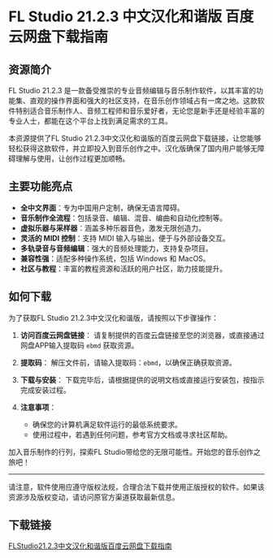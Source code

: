 # FL Studio 21.2.3 中文汉化和谐版 百度云网盘下载指南

## 资源简介

FL Studio 21.2.3 是一款备受推崇的专业音频编辑与音乐制作软件，以其丰富的功能集、直观的操作界面和强大的社区支持，在音乐创作领域占有一席之地。这款软件特别适合音乐制作人、音频工程师和音乐爱好者，无论您是新手还是经验丰富的专业人士，都能在这个平台上找到满足需求的工具。

本资源提供了FL Studio 21.2.3中文汉化和谐版的百度云网盘下载链接，让您能够轻松获得这款软件，并立即投入到音乐创作之中。汉化版确保了国内用户能够无障碍理解与使用，让创作过程更加顺畅。

## 主要功能亮点

- **全中文界面**：专为中国用户定制，确保无语言障碍。
- **音乐制作全流程**：包括录音、编辑、混音、编曲和自动化控制等。
- **虚拟乐器与采样器**：涵盖多种乐器音色，激发无限创造力。
- **灵活的 MIDI 控制**：支持 MIDI 输入与输出，便于与外部设备交互。
- **多轨录音与音频编辑**：强大的音频处理能力，支持复杂项目。
- **兼容性强**：适配多种操作系统，包括 Windows 和 MacOS。
- **社区与教程**：丰富的教程资源和活跃的用户社区，助力技能提升。

## 如何下载

为了获取FL Studio 21.2.3中文汉化和谐版，请按照以下步骤操作：

1. **访问百度云网盘链接**：
   请复制提供的百度云盘链接至您的浏览器，或直接通过网盘APP输入提取码 `ebmd` 获取资源。

2. **提取码**：
   解压文件前，请输入提取码：`ebmd`，以确保正确获取资源。

3. **下载与安装**：
   下载完毕后，请根据提供的说明文档或直接运行安装包，按指示完成安装过程。

4. **注意事项**：
   - 确保您的计算机满足软件运行的最低系统要求。
   - 使用过程中，若遇到任何问题，参考官方文档或寻求社区帮助。

加入音乐制作的行列，探索FL Studio带给您的无限可能性。开始您的音乐创作之旅吧！

---

请注意，软件使用应遵守版权法规，合理合法下载并使用正版授权的软件。如果该资源涉及版权变动，请访问原官方渠道获取最新信息。

## 下载链接

[FLStudio21.2.3中文汉化和谐版百度云网盘下载指南](https://pan.quark.cn/s/1972cec47aa0)